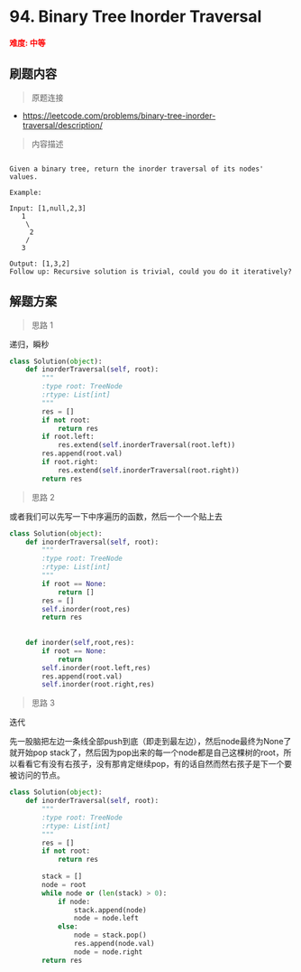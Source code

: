 #  94. Binary Tree Inorder Traversal
**<font color=red>难度: 中等</font>**

## 刷题内容

> 原题连接

* https://leetcode.com/problems/binary-tree-inorder-traversal/description/

> 内容描述

```

Given a binary tree, return the inorder traversal of its nodes' values.

Example:

Input: [1,null,2,3]
   1
    \
     2
    /
   3

Output: [1,3,2]
Follow up: Recursive solution is trivial, could you do it iteratively?
```

## 解题方案

> 思路 1


递归，瞬秒


```python
class Solution(object):
    def inorderTraversal(self, root):
        """
        :type root: TreeNode
        :rtype: List[int]
        """
        res = []
        if not root:
            return res
        if root.left: 
            res.extend(self.inorderTraversal(root.left))
        res.append(root.val)
        if root.right:
            res.extend(self.inorderTraversal(root.right))
        return res
```
> 思路 2

或者我们可以先写一下中序遍历的函数，然后一个一个贴上去

```python
class Solution(object):
    def inorderTraversal(self, root):
        """
        :type root: TreeNode
        :rtype: List[int]
        """
        if root == None:
            return []
        res = []
        self.inorder(root,res)
        return res
        
        
    def inorder(self,root,res):
        if root == None:
            return
        self.inorder(root.left,res)
        res.append(root.val)
        self.inorder(root.right,res)               
```
> 思路 3

迭代

先一股脑把左边一条线全部push到底（即走到最左边），然后node最终为None了就开始pop stack了，然后因为pop出来的每一个node都是自己这棵树的root，所以看看它有没有右孩子，没有那肯定继续pop，有的话自然而然右孩子是下一个要被访问的节点。


```python
class Solution(object):
    def inorderTraversal(self, root):
        """
        :type root: TreeNode
        :rtype: List[int]
        """
        res = []
        if not root:
            return res
        
        stack = []
        node = root
        while node or (len(stack) > 0):
            if node:
                stack.append(node)
                node = node.left
            else:
                node = stack.pop()
                res.append(node.val)
                node = node.right
        return res
```
